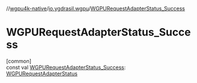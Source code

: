 //[wgpu4k-native](../../index.md)/[io.ygdrasil.wgpu](index.md)/[WGPURequestAdapterStatus_Success](-w-g-p-u-request-adapter-status_-success.md)

# WGPURequestAdapterStatus_Success

[common]\
const val [WGPURequestAdapterStatus_Success](-w-g-p-u-request-adapter-status_-success.md): [WGPURequestAdapterStatus](-w-g-p-u-request-adapter-status/index.md)
